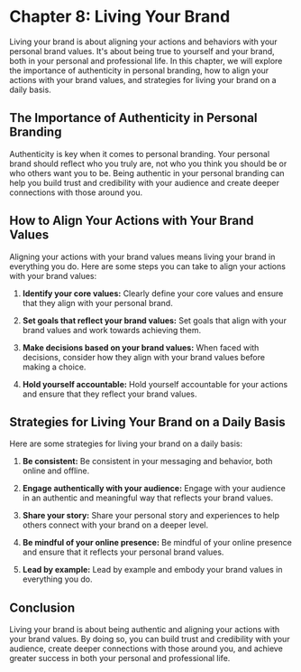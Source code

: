 Chapter 8: Living Your Brand
============================

Living your brand is about aligning your actions and behaviors with your personal brand values. It's about being true to yourself and your brand, both in your personal and professional life. In this chapter, we will explore the importance of authenticity in personal branding, how to align your actions with your brand values, and strategies for living your brand on a daily basis.

The Importance of Authenticity in Personal Branding
---------------------------------------------------

Authenticity is key when it comes to personal branding. Your personal brand should reflect who you truly are, not who you think you should be or who others want you to be. Being authentic in your personal branding can help you build trust and credibility with your audience and create deeper connections with those around you.

How to Align Your Actions with Your Brand Values
------------------------------------------------

Aligning your actions with your brand values means living your brand in everything you do. Here are some steps you can take to align your actions with your brand values:

1. **Identify your core values:** Clearly define your core values and ensure that they align with your personal brand.

2. **Set goals that reflect your brand values:** Set goals that align with your brand values and work towards achieving them.

3. **Make decisions based on your brand values:** When faced with decisions, consider how they align with your brand values before making a choice.

4. **Hold yourself accountable:** Hold yourself accountable for your actions and ensure that they reflect your brand values.

Strategies for Living Your Brand on a Daily Basis
-------------------------------------------------

Here are some strategies for living your brand on a daily basis:

1. **Be consistent:** Be consistent in your messaging and behavior, both online and offline.

2. **Engage authentically with your audience:** Engage with your audience in an authentic and meaningful way that reflects your brand values.

3. **Share your story:** Share your personal story and experiences to help others connect with your brand on a deeper level.

4. **Be mindful of your online presence:** Be mindful of your online presence and ensure that it reflects your personal brand values.

5. **Lead by example:** Lead by example and embody your brand values in everything you do.

Conclusion
----------

Living your brand is about being authentic and aligning your actions with your brand values. By doing so, you can build trust and credibility with your audience, create deeper connections with those around you, and achieve greater success in both your personal and professional life.

